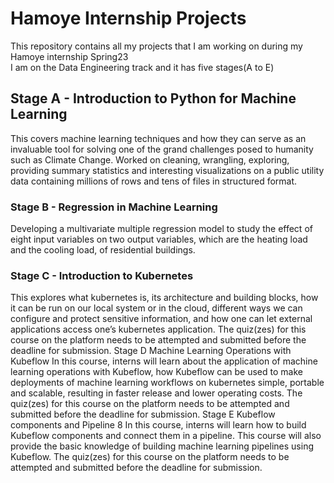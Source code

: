 # Hamoye Internship Projects
This repository contains all my projects that I am working on during my Hamoye internship Spring23  
I am on the Data Engineering track and it has five stages(A to E)
## Stage A - Introduction to Python for Machine Learning
This covers machine learning techniques and how they can serve as an invaluable tool for solving one of the grand challenges posed to humanity such as Climate Change. Worked on cleaning, wrangling, exploring, providing summary statistics and interesting visualizations on a public utility data containing millions of rows and tens of files in structured format.

### Stage B - Regression in Machine Learning
Developing a multivariate multiple regression model to study the effect of eight input variables on two output variables, which are the heating load and the cooling load, of residential buildings.

<h3>Stage C - Introduction to Kubernetes</h3>
This explores what kubernetes is, its architecture and building blocks, how it can
be run on our local system or in the cloud, different ways we can configure and protect
sensitive information, and how one can let external applications access one’s
kubernetes application.
The quiz(zes) for this course on the platform needs to be attempted and submitted
before the deadline for submission.
Stage D
Machine Learning Operations with Kubeflow
In this course, interns will learn about the application of machine learning operations
with Kubeflow, how Kubeflow can be used to make deployments of machine learning
workflows on kubernetes simple, portable and scalable, resulting in faster release and
lower operating costs.
The quiz(zes) for this course on the platform needs to be attempted and submitted
before the deadline for submission.
Stage E
Kubeflow components and Pipeline
8
In this course, interns will learn how to build Kubeflow components and connect them in
a pipeline. This course will also provide the basic knowledge of building machine
learning pipelines using Kubeflow.
The quiz(zes) for this course on the platform needs to be attempted and submitted
before the deadline for submission.

